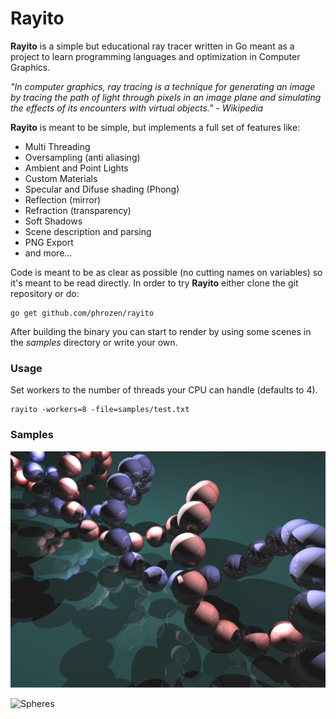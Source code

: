 # Rayito

**Rayito** is a simple but educational ray tracer written in Go meant as a project to learn programming languages and optimization in Computer Graphics.

*"In computer graphics, ray tracing is a technique for generating an image by tracing the path of light through pixels in an image plane and simulating the effects of its encounters with virtual objects." - Wikipedia*

**Rayito** is meant to be simple, but implements a full set of features like:

+ Multi Threading
+ Oversampling (anti aliasing)
+ Ambient and Point Lights
+ Custom Materials
+ Specular and Difuse shading (Phong)
+ Reflection (mirror)
+ Refraction (transparency)
+ Soft Shadows
+ Scene description and parsing
+ PNG Export
+ and more...

Code is meant to be as clear as possible (no cutting names on variables) so it's meant to be read directly. In order to try **Rayito** either clone the git repository or do:

```
go get github.com/phrozen/rayito
```

After building the binary you can start to render by using some scenes in the *samples* directory or write your own.

### Usage
Set workers to the number of threads your CPU can handle (defaults to 4).
```
rayito -workers=8 -file=samples/test.txt
```

### Samples

![Helix](https://raw.githubusercontent.com/phrozen/rayito/master/samples/helix.png)

![Spheres](https://raw.githubusercontent.com/phrozen/rayito/master/samples/test.png)

